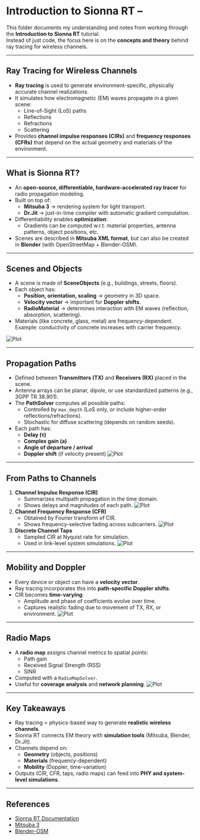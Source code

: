 # Introduction to Sionna RT –

This folder documents my understanding and notes from working through the **Introduction to Sionna RT** tutorial.  
Instead of just code, the focus here is on the **concepts and theory** behind ray tracing for wireless channels.

---

## Ray Tracing for Wireless Channels
- **Ray tracing** is used to generate environment-specific, physically accurate channel realizations.
- It simulates how electromagnetic (EM) waves propagate in a given scene:
  - Line-of-Sight (LoS) paths
  - Reflections
  - Refractions
  - Scattering
- Provides **channel impulse responses (CIRs)** and **frequency responses (CFRs)** that depend on the actual geometry and materials of the environment.

---

## What is Sionna RT?
- An **open-source, differentiable, hardware-accelerated ray tracer** for radio propagation modeling.
- Built on top of:
  - **Mitsuba 3** → rendering system for light transport.
  - **Dr.Jit** → just-in-time compiler with automatic gradient computation.
- Differentiability enables **optimization**:
  - Gradients can be computed w.r.t. material properties, antenna patterns, object positions, etc.
- Scenes are described in **Mitsuba XML format**, but can also be created in **Blender** (with OpenStreetMap + Blender-OSM).

---

## Scenes and Objects
- A scene is made of **SceneObjects** (e.g., buildings, streets, floors).
- Each object has:
  - **Position, orientation, scaling** → geometry in 3D space.
  - **Velocity vector** → important for **Doppler shifts**.
  - **RadioMaterial** → determines interaction with EM waves (reflection, absorption, scattering).
- Materials (like concrete, glass, metal) are frequency-dependent.  
  Example: conductivity of concrete increases with carrier frequency.

![Plot](./Images/scene2.png)

---

##  Propagation Paths
- Defined between **Transmitters (TX)** and **Receivers (RX)** placed in the scene.
- Antenna arrays can be planar, dipole, or use standardized patterns (e.g., 3GPP TR 38.901).
- The **PathSolver** computes all possible paths:
  - Controlled by `max_depth` (LoS only, or include higher-order reflections/refractions).
  - Stochastic for diffuse scattering (depends on random seeds).
- Each path has:
  - **Delay (τ)**
  - **Complex gain (a)**
  - **Angle of departure / arrival**
  - **Doppler shift** (if velocity present)
![Plot](./Images/rays.png)
---

## From Paths to Channels
1. **Channel Impulse Response (CIR)**  
   - Summarizes multipath propagation in the time domain.  
   - Shows delays and magnitudes of each path.
   ![Plot](./Images/CIR.jpg)
2. **Channel Frequency Response (CFR)**  
   - Obtained by Fourier transform of CIR.  
   - Shows frequency-selective fading across subcarriers.
   ![Plot](./Images/CFR.jpg)
3. **Discrete Channel Taps**  
   - Sampled CIR at Nyquist rate for simulation.  
   - Used in link-level system simulations.
   ![Plot](./Images/taps.jpg)

---

##  Mobility and Doppler
- Every device or object can have a **velocity vector**.  
- Ray tracing incorporates this into **path-specific Doppler shifts**.  
- CIR becomes **time-varying**:
  - Amplitude and phase of coefficients evolve over time.
  - Captures realistic fading due to movement of TX, RX, or environment.
  ![Plot](./Images/time.jpg)

---

## Radio Maps
- A **radio map** assigns channel metrics to spatial points:
  - Path gain
  - Received Signal Strength (RSS)
  - SINR
- Computed with a `RadioMapSolver`.
- Useful for **coverage analysis** and **network planning**.
![Plot](./Images/radio_map.jpg)


---

## Key Takeaways
- Ray tracing = physics-based way to generate **realistic wireless channels**.
- Sionna RT connects EM theory with **simulation tools** (Mitsuba, Blender, Dr.Jit).
- Channels depend on:
  - **Geometry** (objects, positions)
  - **Materials** (frequency-dependent)
  - **Mobility** (Doppler, time-variation)
- Outputs (CIR, CFR, taps, radio maps) can feed into **PHY and system-level simulations**.

---

##  References
- [Sionna RT Documentation](https://nvlabs.github.io/sionna/rt/)
- [Mitsuba 3](https://mitsuba-renderer.org/)
- [Blender-OSM](https://prochitecture.gumroad.com/l/blender-osm)
